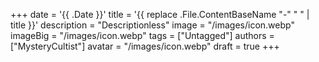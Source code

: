 +++
date = '{{ .Date }}'
title = '{{ replace .File.ContentBaseName "-" " " | title }}'
description = "Descriptionless"
image = "/images/icon.webp"
imageBig = "/images/icon.webp"
tags = ["Untagged"]
authors = ["MysteryCultist"]
avatar = "/images/icon.webp"
draft = true
+++